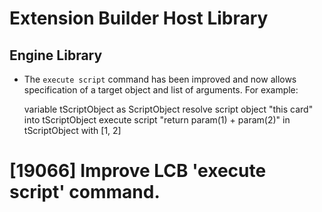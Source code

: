 # Extension Builder Host Library

## Engine Library

* The `execute script` command has been improved and now allows
  specification of a target object and list of arguments. For example:

    variable tScriptObject as ScriptObject
    resolve script object "this card" into tScriptObject
    execute script "return param(1) + param(2)" in tScriptObject with [1, 2]

# [19066] Improve LCB 'execute script' command.

